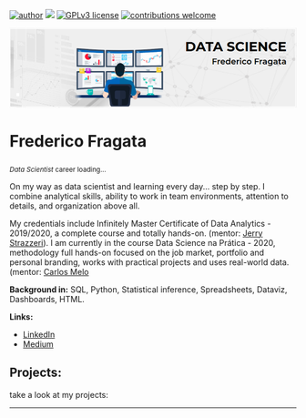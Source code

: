 [![author](https://img.shields.io/badge/author-carlosfab-red.svg)](https://www.linkedin.com/in/carlosfab) [![](https://img.shields.io/badge/python-3.7+-blue.svg)](https://www.python.org/downloads/release/python-365/) [![GPLv3 license](https://img.shields.io/badge/License-GPLv3-blue.svg)](http://perso.crans.org/besson/LICENSE.html) [![contributions welcome](https://img.shields.io/badge/contributions-welcome-brightgreen.svg?style=flat)](https://github.com/carlosfab/data_science/issues)

<p align="center">
  <img src="banner.png" >
</p>

# Frederico Fragata
<sub>*Data Scientist* career loading...</sub>

On my way as data scientist and learning every day... step by step. I combine analytical skills, ability to work in team environments, attention to details, and organization above all.

My credentials include Infinitely Master Certificate of Data Analytics - 2019/2020, a complete course and totally hands-on. (mentor: [Jerry Strazzeri](https://www.linkedin.com/in/jerrystrazzeri/)). I am currently in the course Data Science na Prática - 2020, methodology full hands-on focused on the job market, portfolio and personal branding, works with practical projects and uses real-world data. (mentor: [Carlos Melo](https://github.com/carlosfab)

**Background in:** SQL, Python, Statistical inference, Spreadsheets, Dataviz, Dashboards, HTML.

**Links:**
* [LinkedIn](https://www.linkedin.com/in/fredericofragata/)
* [Medium](https://medium.com/@fredtaranto)


## Projects:
take a look at my projects:

<!--* **Como usar o Histograma para Data Science:** https://bit.ly/2L2cMwy-->


---




